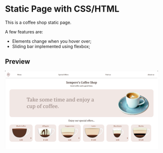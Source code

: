 # Static Page with CSS/HTML

This is a coffee shop static page.

A few features are:
- Elements change when you hover over;
- Sliding bar implemented using flexbox;




## Preview

![Webpage preview](preview.png)
